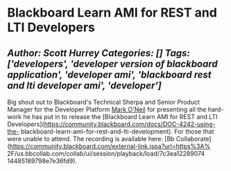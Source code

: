 # Blackboard Learn AMI for REST and LTI Developers
*Author: Scott Hurrey*
*Categories: []*
*Tags: ['developers', 'developer version of blackboard application', 'developer ami', 'blackboard rest and lti developer ami', 'developer']*
---
Big shout out to Blackboard's Technical Sherpa and Senior Product Manager for
the Developer Platform [Mark
O'Neil](https://community.blackboard.com/people/moneil) for presenting all the
hard-work he has put in to release the [Blackboard Learn AMI for REST and LTI
Developers](https://community.blackboard.com/docs/DOC-4242-using-the-
blackboard-learn-ami-for-rest-and-lti-development). For those that were unable
to attend. The recording is available here: [Bb
Collaborate](https://community.blackboard.com/external-link.jspa?url=https%3A%
2F/us.bbcollab.com/collab/ui/session/playback/load/7c3ea12289074
14485189798e7e36fd9).

